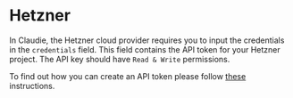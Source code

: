 # Hetzner

In Claudie, the Hetzner cloud provider requires you to input the credentials in the `credentials` field. This field contains the API token for your Hetzner project. The API key should have `Read & Write` permissions.

To find out how you can create an API token please follow [these](https://docs.hetzner.com/cloud/api/getting-started/generating-api-token/) instructions.